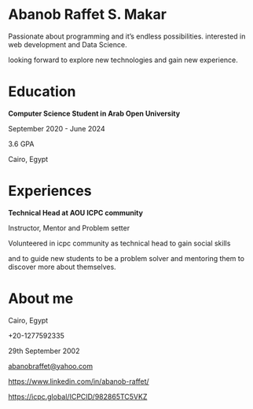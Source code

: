 # Abanob Raffet S. Makar
Passionate about programming and it’s endless possibilities. interested in web development and Data Science.

looking forward to explore new technologies and gain new experience.

# Education

**Computer Science Student in Arab Open University**

September 2020 - June 2024

3.6 GPA

Cairo, Egypt 

# Experiences 

**Technical Head at AOU ICPC community**

Instructor, Mentor and Problem setter

Volunteered in icpc community as technical head to gain social skills 

and to guide new students to be a problem solver and mentoring them to discover more about themselves.

# About me

Cairo, Egypt 

+20-1277592335

29th September 2002

abanobraffet@yahoo.com

https://www.linkedin.com/in/abanob-raffet/

https://icpc.global/ICPCID/982865TC5VKZ
